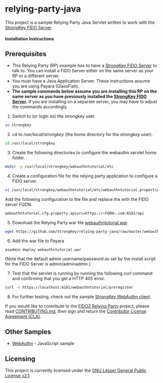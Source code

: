 # relying-party-java
This project is a sample Relying Party Java Servlet written to work with the [StrongKey FIDO Server](https://github.com/StrongKey/FIDO-Server).


#### Installation Instructions ####

## Prerequisites

- This Relying Party (RP) example has to have a [StrongKey FIDO Server](https://github.com/StrongKey/FIDO-Server) to talk to.  You can install a FIDO Server either on the same server as your RP or a different server.
- You must have a Java Application Server. These instructions assume you are using Payara (GlassFish).
- **The sample commands below assume you are installing this RP on the same server as you have previously installed the [StrongKey FIDO Server](https://github.com/StrongKey/FIDO-Server).** If you are installing on a separate server, you may have to adjust the commands accordingly.

1. Switch to (or login as) the strongkey user

```sh
su strongkey
```

2. cd to _/usr/local/strongkey_ (the home directory for the _strongkey_ user).

```sh
cd /usr/local/strongkey
```

3. Create the following directories to configure the webauthn servlet home folder.

```sh
mkdir -p /usr/local/strongkey/webauthntutorial/etc
```

4. Create a configuration file for the relying party application to configure a FIDO server.

```sh
vi /usr/local/strongkey/webauthntutorial/etc/webauthntutorial.properties
```
Add the following configuration to the file and replace the <FQDN> with the FIDO server FQDN.
```sh
webauthntutorial.cfg.property.apiuri=https://<FQDN>.com:8181/api
```

5.  Download the Relying Party war file [webauthntutorial.war](https://github.com/StrongKey/relying-party-java/blob/master/webauthntutorial.war).

```sh
wget https://github.com/StrongKey/relying-party-java/raw/master/webauthntutorial.war
```

6. Add the war file to Payara 

```sh
asadmin deploy webauthntutorial.war
```

(Note that the default admin username/password as set by the install script for the FIDO Server is admin/adminadmin.)

7. Test that the servlet is running by running the following curl command and confirming that you get a HTTP 405 error.

```sh
curl -k https://localhost:8181/webauthntutorial/preregister
```

8. For further testing, check out the sample [StrongKey WebAuthn client](https://github.com/StrongKey/WebAuthn).


If you would like to contribute to the [FIDO2 Relying Party](https://github.com/StrongKey/FIDO-Server) project, please read [CONTRIBUTING.md](https://github.com/StrongKey/relying-party-java/blob/master/CONTRIBUTING.md), then sign and return the [Contributor License Agreement (CLA)](https://cla-assistant.io/StrongKey/FIDO-Server).

## Other Samples
* [WebAuthn](https://github.com/StrongKey/WebAuthn) - JavaScript sample

## Licensing
This project is currently licensed under the [GNU Lesser General Public License v2.1](https://github.com/StrongKey/relying-party-java/blob/master/LICENSE).


